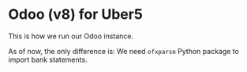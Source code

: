 # Odoo (v8) for Uber5

This is how we run our Odoo instance.

As of now, the only difference is: We need `ofxparse` Python package to import
bank statements.

